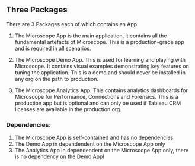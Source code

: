 ## Three Packages

There are 3 Packages each of which contains an App 

1. The Microscope App is the main application, it contains all the fundamental artefacts of Microscope. This is a production-grade app and is required in all scenarios.

2. The Microscope Demo App. This is used for learning and playing with Microscope. It contains visual examples demonstrating key features on tuning the application. This is a demo and should never be installed in any org on the path to production.

3. The Microscope Analytics App. This contains analytics dashboards for Microscope for Performance, Connections and Forensics. This is a production app but is optional and can only be used if Tableau CRM licenses are available in the production org.
### Dependencies: 

1. The Microscope App is self-contained and has no dependencies
2. The Demo App in dependendent on the Microscope App only
2. The Analytics App in dependendent on the Microscope App only, there is no dependency on the Demo Appl


